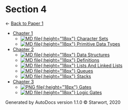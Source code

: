 # Section 4

← [Back to Paper 1](..)

- [Chapter 1](chapter_1/index.html)
  - [![MD file](https://img.icons8.com/windows/512/4a90e2/regular-document.png){:height="18px"} Character Sets](chapter_1/character_sets.html)
  - [![MD file](https://img.icons8.com/windows/512/4a90e2/regular-document.png){:height="18px"} Primitive Data Types](chapter_1/primitive_data_types.html)
- [Chapter 2](chapter_2/index.html)
  - [![MD file](https://img.icons8.com/windows/512/4a90e2/regular-document.png){:height="18px"} Data Structures](chapter_2/data_structures.html)
  - [![MD file](https://img.icons8.com/windows/512/4a90e2/regular-document.png){:height="18px"} Definitions](chapter_2/definitions.html)
  - [![MD file](https://img.icons8.com/windows/512/4a90e2/regular-document.png){:height="18px"} Lists And Linked Lists](chapter_2/lists_and_linked_lists.html)
  - [![MD file](https://img.icons8.com/windows/512/4a90e2/regular-document.png){:height="18px"} Queues](chapter_2/queues.html)
  - [![MD file](https://img.icons8.com/windows/512/4a90e2/regular-document.png){:height="18px"} Stacks](chapter_2/stacks.html)
- [Chapter 3](chapter_3/index.html)
  - [![PNG file](https://img.icons8.com/windows/512/4a90e2/image-document.png){:height="18px"} Gates](chapter_3/gates.png)
  - [![MD file](https://img.icons8.com/windows/512/4a90e2/regular-document.png){:height="18px"} Logic Gates](chapter_3/logic_gates.html)

Generated by AutoDocs version 1.1.0 © Starwort, 2020
